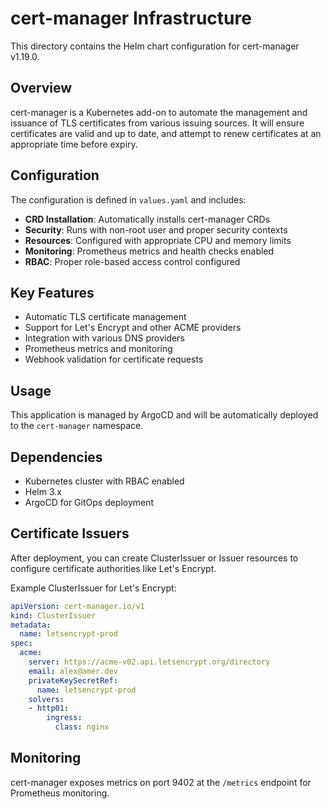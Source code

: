 # cert-manager Infrastructure

This directory contains the Helm chart configuration for cert-manager v1.19.0.

## Overview

cert-manager is a Kubernetes add-on to automate the management and issuance of TLS certificates from various issuing sources. It will ensure certificates are valid and up to date, and attempt to renew certificates at an appropriate time before expiry.

## Configuration

The configuration is defined in `values.yaml` and includes:

- **CRD Installation**: Automatically installs cert-manager CRDs
- **Security**: Runs with non-root user and proper security contexts
- **Resources**: Configured with appropriate CPU and memory limits
- **Monitoring**: Prometheus metrics and health checks enabled
- **RBAC**: Proper role-based access control configured

## Key Features

- Automatic TLS certificate management
- Support for Let's Encrypt and other ACME providers
- Integration with various DNS providers
- Prometheus metrics and monitoring
- Webhook validation for certificate requests

## Usage

This application is managed by ArgoCD and will be automatically deployed to the `cert-manager` namespace.

## Dependencies

- Kubernetes cluster with RBAC enabled
- Helm 3.x
- ArgoCD for GitOps deployment

## Certificate Issuers

After deployment, you can create ClusterIssuer or Issuer resources to configure certificate authorities like Let's Encrypt.

Example ClusterIssuer for Let's Encrypt:

```yaml
apiVersion: cert-manager.io/v1
kind: ClusterIssuer
metadata:
  name: letsencrypt-prod
spec:
  acme:
    server: https://acme-v02.api.letsencrypt.org/directory
    email: alex@amer.dev
    privateKeySecretRef:
      name: letsencrypt-prod
    solvers:
    - http01:
        ingress:
          class: nginx
```

## Monitoring

cert-manager exposes metrics on port 9402 at the `/metrics` endpoint for Prometheus monitoring.
